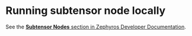 # Running subtensor node locally

See the [**Subtensor Nodes** section in Zephyros Developer Documentation](https://docs.zephyros.com/subtensor-nodes).
